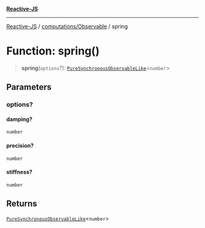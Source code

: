 [**Reactive-JS**](../../../README.md)

***

[Reactive-JS](../../../README.md) / [computations/Observable](../README.md) / spring

# Function: spring()

> **spring**(`options`?): [`PureSynchronousObservableLike`](../../interfaces/PureSynchronousObservableLike.md)\<`number`\>

## Parameters

### options?

#### damping?

`number`

#### precision?

`number`

#### stiffness?

`number`

## Returns

[`PureSynchronousObservableLike`](../../interfaces/PureSynchronousObservableLike.md)\<`number`\>
